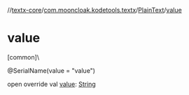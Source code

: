 //[textx-core](../../../index.md)/[com.mooncloak.kodetools.textx](../index.md)/[PlainText](index.md)/[value](value.md)

# value

[common]\

@SerialName(value = &quot;value&quot;)

open override val [value](value.md): [String](https://kotlinlang.org/api/latest/jvm/stdlib/kotlin/-string/index.html)
